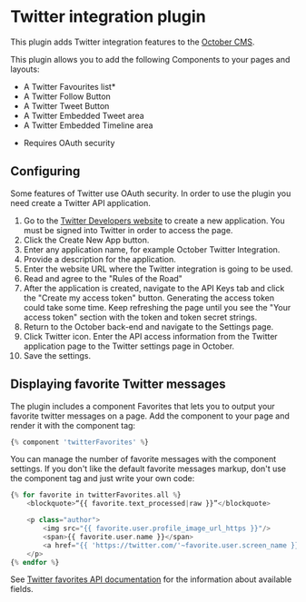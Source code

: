 # Twitter integration plugin

This plugin adds Twitter integration features to the [October CMS](https://octobercms.com).

This plugin allows you to add the following Components to your pages and layouts:

- A Twitter Favourites list*
- A Twitter Follow Button
- A Twitter Tweet Button
- A Twitter Embedded Tweet area
- A Twitter Embedded Timeline area

* Requires OAuth security

## Configuring

Some features of Twitter use OAuth security. In order to use the plugin you need create a Twitter API application.

1. Go to the [Twitter Developers website](https://developer.twitter.com/en) to create a new application. You must be signed into Twitter in order to access the page.
2. Click the Create New App button.
3. Enter any application name, for example October Twitter Integration.
4. Provide a description for the application.
5. Enter the website URL where the Twitter integration is going to be used.
6. Read and agree to the "Rules of the Road"
7. After the application is created, navigate to the API Keys tab and click the "Create my access token" button. Generating the access token could take some time. Keep refreshing the page until you see the "Your access token" section with the token and token secret strings.
8. Return to the October back-end and navigate to the Settings page. 
9. Click Twitter icon. Enter the API access information from the Twitter application page to the Twitter settings page in October.
10. Save the settings.

## Displaying favorite Twitter messages

The plugin includes a component Favorites that lets you to output your favorite twitter messages on a page. Add the component to your page and render it with the component tag:

```php
{% component 'twitterFavorites' %}
```

You can manage the number of favorite messages with the component settings. If you don't like the default favorite messages markup, don't use the component tag and just write your own code:

```php
{% for favorite in twitterFavorites.all %}
    <blockquote>“{{ favorite.text_processed|raw }}”</blockquote>

    <p class="author">
        <img src="{{ favorite.user.profile_image_url_https }}"/>
        <span>{{ favorite.user.name }}</span>
        <a href="{{ 'https://twitter.com/'~favorite.user.screen_name }}">@{{ favorite.user.screen_name }}</a>
    </p>
{% endfor %}
```

See [Twitter favorites API documentation](https://developer.twitter.com/en/docs/twitter-api/v1/tweets/post-and-engage/api-reference/get-favorites-list) for the information about available fields.
